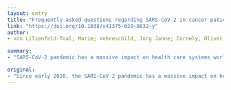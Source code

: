 ```yaml
---
layout: entry
title: "Frequently asked questions regarding SARS-CoV-2 in cancer patients-recommendations for clinicians caring for patients with malignant diseases"
link: "https://doi.org/10.1038/s41375-020-0832-y"
author:
- von Lilienfeld-Toal, Marie; Vehreschild, Jorg Janne; Cornely, Oliver; Pagano, Livio; Compagno, Francesca; Hirsch, Hans H.

summary:
- "SARS-CoV-2 pandemic has a massive impact on health care systems worldwide. Patients with malignant diseases are assumed to be at increased risk for a worse outcome of the infection. Here, we provide recommendations for the management of patients in the times of COVID-19. The primary aim is to enable clinicians to provide optimal cancer care as safely as possible. This is because the most important protection for patients is the best-possible control of the underlying disease."

original:
- "Since early 2020, the SARS-CoV-2 pandemic has a massive impact on health care systems worldwide. Patients with malignant diseases are assumed to be at increased risk for a worse outcome of SARS-CoV-2 infection, and therefore, guidance regarding prevention and management of the infection as well as safe administration of cancer-therapy is required. Here, we provide recommendations for the management of patients with malignant disease in the times of COVID-19. These recommendations were prepared by an international panel of experts and then consented by the EHA Scientific Working Group on Infection in Hematology. The primary aim is to enable clinicians to provide optimal cancer care as safely as possible, since the most important protection for patients with malignant disease is the best-possible control of the underlying disease."
---
```


